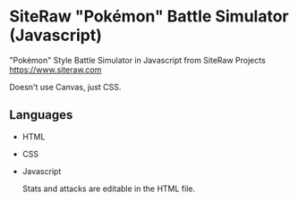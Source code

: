 # SiteRaw "Pokémon" Battle Simulator (Javascript)

"Pokémon" Style Battle Simulator in Javascript from SiteRaw Projects https://www.siteraw.com

Doesn't use Canvas, just CSS.

## Languages

- HTML
- CSS
- Javascript

  Stats and attacks are editable in the HTML file.
